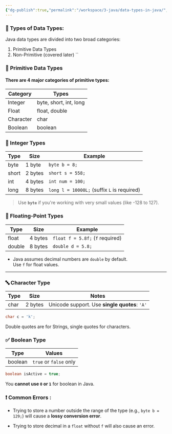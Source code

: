 ```yaml
---
{"dg-publish":true,"permalink":"/workspace/3-java/data-types-in-java/","noteIcon":""}
---
```


### 📂 Types of Data Types:

Java data types are divided into two broad categories:
1. Primitive Data Types
2. Non-Primitive (covered later)
``

### 🔢 **Primitive Data Types**

#### There are 4 major categories of primitive types:

|Category|Types|
|---|---|
|Integer|byte, short, int, long|
|Float|float, double|
|Character|char|
|Boolean|boolean|


### 📌 Integer Types

|Type|Size|Example|
|---|---|---|
|byte|1 byte|`byte b = 8;`|
|short|2 bytes|`short s = 558;`|
|int|4 bytes|`int num = 100;`|
|long|8 bytes|`long l = 10000L;` (suffix `L` is required)|

> Use **`byte`** if you're working with very small values (like -128 to 127).


### 📌 Floating-Point Types

|Type|Size|Example|
|---|---|---|
|float|4 bytes|`float f = 5.8f;` (`f` required)|
|double|8 bytes|`double d = 5.8;`|

- Java assumes decimal numbers are `double` by default.  
    Use `f` for float values.
    

---

### 🔤 Character Type

| Type | Size    | Notes                                         |
| ---- | ------- | --------------------------------------------- |
| char | 2 bytes | Unicode support. Use **single quotes**: `'A'` |
```java
char c = 'k';
```
Double quotes are for Strings, single quotes for characters.

### ✅ Boolean Type

| Type    | Values                 |
| ------- | ---------------------- |
| boolean | `true` or `false` only |
```java
boolean isActive = true;
```
You **cannot use `0` or `1`** for boolean in Java.

### ❗ Common Errors :

- Trying to store a number outside the range of the type (e.g., `byte b = 129;`) will cause a **lossy conversion error**.
    
- Trying to store decimal in a `float` without `f` will also cause an error.